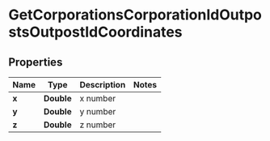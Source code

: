
# GetCorporationsCorporationIdOutpostsOutpostIdCoordinates

## Properties
Name | Type | Description | Notes
------------ | ------------- | ------------- | -------------
**x** | **Double** | x number | 
**y** | **Double** | y number | 
**z** | **Double** | z number | 



